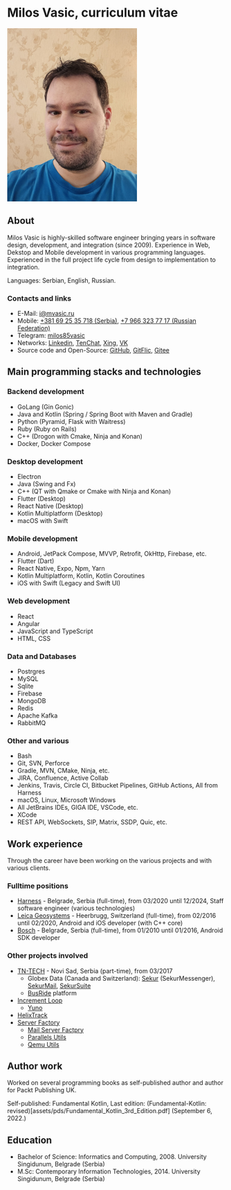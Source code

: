 # Milos Vasic, curriculum vitae

![Milos Vasic](assets/images/milosvasic.png)

## About

Milos Vasic is highly-skilled software engineer bringing years in software design, development, and
integration (since 2009). Experience in Web, Dekstop and Mobile development in various programming languages.
Experienced in the full project life cycle from design to implementation to integration.

Languages: Serbian, English, Russian.

### Contacts and links

- E-Mail: [i@mvasic.ru](mailto:i@mvasic.ru)
- Mobile: [+381 69 25 35 718 (Serbia)](tel:+381692535718), [+7 966 323 77 17 (Russian Federation)](tel:+79663237717)
- Telegram: [milos85vasic](https://t.me/milos85vasic)
- Networks: [Linkedin](https://www.linkedin.com/in/милош-васић-53778682/), [TenChat](https://tenchat.ru/milosvasic), [Xing](https://www.xing.com/profile/Milos_Vasic4/cv), [VK](https://vk.com/milos.vasic)
- Source code and Open-Source: [GitHub](https://github.com/milos85vasic), [GitFlic](https://gitflic.ru/user/milosvasic), [Gitee](https://gitee.com/milosvasic)

## Main programming stacks and technologies

### Backend development

- GoLang (Gin Gonic)
- Java and Kotlin (Spring / Spring Boot with Maven and Gradle)
- Python (Pyramid, Flask with Waitress)
- Ruby (Ruby on Rails)
- C++ (Drogon with Cmake, Ninja and Konan)
- Docker, Docker Compose

### Desktop development

- Electron
- Java (Swing and Fx)
- C++ (QT with Qmake or Cmake with Ninja and Konan)
- Flutter (Desktop)
- React Native (Desktop)
- Kotlin Multiplatform (Desktop)
- macOS with Swift

### Mobile development

- Android, JetPack Compose, MVVP, Retrofit, OkHttp, Firebase, etc.
- Flutter (Dart)
- React Native, Expo, Npm, Yarn
- Kotlin Multiplatform, Kotlin, Kotlin Coroutines
- iOS with Swift (Legacy and Swift UI)

### Web development

- React
- Angular
- JavaScript and TypeScript
- HTML, CSS

### Data and Databases

- Postrgres
- MySQL
- Sqlite
- Firebase
- MongoDB
- Redis
- Apache Kafka
- RabbitMQ

### Other and various

- Bash
- Git, SVN, Perforce
- Gradle, MVN, CMake, Ninja, etc.
- JIRA, Confluence, Active Collab
- Jenkins, Travis, Circle CI, Bitbucket Pipelines, GitHub Actions, All from Harness
- macOS, Linux, Microsoft Windows
- All JetBrains IDEs, GIGA IDE, VSCode, etc.
- XCode
- REST API, WebSockets, SIP, Matrix, SSDP, Quic, etc.

## Work experience

Through the career have been working on the various projects and with various clients.

### Fulltime positions

- [Harness](http://harness.io/) - Belgrade, Serbia (full-time), from 03/2020 until 12/2024, Staff software engineer (various technologies)
- [Leica Geosystems](https://leica-geosystems.com/) - Heerbrugg, Switzerland (full-time), from 02/2016 until 02/2020, Android and iOS developer (with C++ core)
- [Bosch](https://www.bosch.rs/) - Belgrade, Serbia (full-time), from 01/2010 until 01/2016, Android SDK developer

### Other projects involved

- [TN-TECH](https://tn-tech.co.rs/) - Novi Sad, Serbia (part-time), from 03/2017
    - Globex Data (Canada and Switzerland): [Sekur](https://sekur.com/) (SekurMessenger), [SekurMail](https://mail.sekur.com), [SekurSuite](https://play.google.com/store/apps/details?id=ch.digitalsafe)
    - [BusRide](https://tn-tech.co.rs/pf/busride/) platform
- [Increment Loop](https://incrementloop.com/)
    - [Yuno](https://play.google.com/store/apps/details?id=com.gaiali.app)
- [HelixTrack](https://github.com/Helix-Track)
- [Server Factory](https://github.com/Server-Factory)
    - [Mail Server Factpry](https://github.com/Server-Factory/Mail-Server-Factory)
    - [Parallels Utils](https://github.com/Server-Factory/Parallels-Utils)
    - [Qemu Utils](https://github.com/Server-Factory/Qemu-Utils)

## Author work

Worked on several programming books as self-published author and author for Packt Publishing UK.

Self-published: Fundamental Kotlin, Last edition: (Fundamental-Kotlin: revised)[assets/pds/Fundamental_Kotlin_3rd_Edition.pdf] (September 6, 2022.)

## Education

- Bachelor of Science: Informatics and Computing, 2008. University Singidunum, Belgrade (Serbia)
- M.Sc: Contemporary Information Technologies, 2014. University Singidunum, Belgrade (Serbia)

